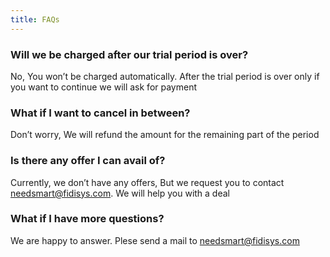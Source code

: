 ```yaml
---
title: FAQs
---
```


### Will we be charged after our trial period is over?

No, You won’t be charged automatically. After the trial period is over only if you want to continue we will ask for payment

### What if I want to cancel in between?

Don’t worry, We will refund the amount for the remaining part of the period

### Is there any offer I can avail of?

Currently, we don’t have any offers, But we request you to contact <needsmart@fidisys.com>. We will help you with a deal

### What if I have more questions?

We are happy to answer. Plese send a mail to <needsmart@fidisys.com>
